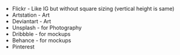 - Flickr - Like IG but without square sizing (vertical height is same)
- Artstation - Art
- Deviantart - Art
- Unsplash - for Photography
- Dribbble - for mockups
- Behance - for mockups
- Pinterest